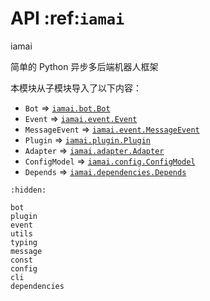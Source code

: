 # API :ref:`iamai`

iamai

简单的 Python 异步多后端机器人框架

本模块从子模块导入了以下内容：
- `Bot` => [`iamai.bot.Bot`](bot)
- `Event` => [`iamai.event.Event`](./api/event)
- `MessageEvent` => [`iamai.event.MessageEvent`](./event#MessageEvent)
- `Plugin` => [`iamai.plugin.Plugin`](./plugin#Plugin)
- `Adapter` => [`iamai.adapter.Adapter`](./adapter/#Adapter)
- `ConfigModel` => [`iamai.config.ConfigModel`](./config#ConfigModel)
- `Depends` => [`iamai.dependencies.Depends`](./dependencies#Depends)

```{toctree}
:hidden:    

bot
plugin
event
utils
typing
message
const
config
cli
dependencies
```